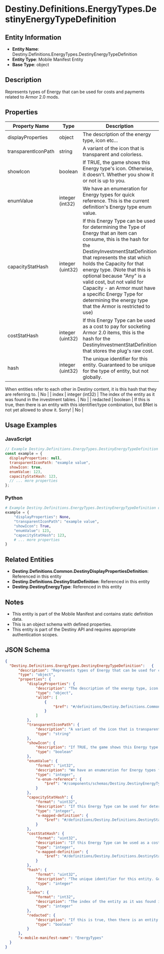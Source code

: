 # Destiny.Definitions.EnergyTypes.DestinyEnergyTypeDefinition

## Entity Information
- **Entity Name**: Destiny.Definitions.EnergyTypes.DestinyEnergyTypeDefinition
- **Entity Type**: Mobile Manifest Entity
- **Base Type**: object

## Description
Represents types of Energy that can be used for costs and payments related to Armor 2.0 mods.

## Properties

| Property Name | Type | Description | Required |
|---------------|------|-------------|----------|
| displayProperties | object | The description of the energy type, icon etc... | No |
| transparentIconPath | string | A variant of the icon that is transparent and colorless. | No |
| showIcon | boolean | If TRUE, the game shows this Energy type's icon. Otherwise, it doesn't. Whether you show it or not is up to you. | No |
| enumValue | integer (int32) | We have an enumeration for Energy types for quick reference. This is the current definition's Energy type enum value. | No |
| capacityStatHash | integer (uint32) | If this Energy Type can be used for determining the Type of Energy that an item can consume, this is the hash for the DestinyInvestmentStatDefinition that represents the stat which holds the Capacity for that energy type. (Note that this is optional because "Any" is a valid cost, but not valid for Capacity - an Armor must have a specific Energy Type for determining the energy type that the Armor is restricted to use) | No |
| costStatHash | integer (uint32) | If this Energy Type can be used as a cost to pay for socketing Armor 2.0 items, this is the hash for the DestinyInvestmentStatDefinition that stores the plug's raw cost. | No |
| hash | integer (uint32) | The unique identifier for this entity. Guaranteed to be unique for the type of entity, but not globally.
When entities refer to each other in Destiny content, it is this hash that they are referring to. | No |
| index | integer (int32) | The index of the entity as it was found in the investment tables. | No |
| redacted | boolean | If this is true, then there is an entity with this identifier/type combination, but BNet is not yet allowed to show it. Sorry! | No |

## Usage Examples

### JavaScript
```javascript
// Example Destiny.Definitions.EnergyTypes.DestinyEnergyTypeDefinition object
const example = {
  displayProperties: null,
  transparentIconPath: "example value",
  showIcon: true,
  enumValue: 123,
  capacityStatHash: 123,
  // ... more properties
};
```

### Python
```python
# Example Destiny.Definitions.EnergyTypes.DestinyEnergyTypeDefinition object
example = {
    "displayProperties": None,
    "transparentIconPath": "example value",
    "showIcon": True,
    "enumValue": 123,
    "capacityStatHash": 123,
    # ... more properties
}
```

## Related Entities
- **Destiny.Definitions.Common.DestinyDisplayPropertiesDefinition**: Referenced in this entity
- **Destiny.Definitions.DestinyStatDefinition**: Referenced in this entity
- **Destiny.DestinyEnergyType**: Referenced in this entity

## Notes
- This entity is part of the Mobile Manifest and contains static definition data.
- This is an object schema with defined properties.
- This entity is part of the Destiny API and requires appropriate authentication scopes.

## JSON Schema
```json
{
  "Destiny.Definitions.EnergyTypes.DestinyEnergyTypeDefinition":   {
      "description": "Represents types of Energy that can be used for costs and payments related to Armor 2.0 mods.",
      "type": "object",
      "properties": {
          "displayProperties": {
              "description": "The description of the energy type, icon etc...",
              "type": "object",
              "allOf": [
                  {
                      "$ref": "#/definitions/Destiny.Definitions.Common.DestinyDisplayPropertiesDefinition"
                  }
              ]
          },
          "transparentIconPath": {
              "description": "A variant of the icon that is transparent and colorless.",
              "type": "string"
          },
          "showIcon": {
              "description": "If TRUE, the game shows this Energy type's icon. Otherwise, it doesn't. Whether you show it or not is up to you.",
              "type": "boolean"
          },
          "enumValue": {
              "format": "int32",
              "description": "We have an enumeration for Energy types for quick reference. This is the current definition's Energy type enum value.",
              "type": "integer",
              "x-enum-reference": {
                  "$ref": "#/components/schemas/Destiny.DestinyEnergyType"
              }
          },
          "capacityStatHash": {
              "format": "uint32",
              "description": "If this Energy Type can be used for determining the Type of Energy that an item can consume, this is the hash for the DestinyInvestmentStatDefinition that represents the stat which holds the Capacity for that energy type. (Note that this is optional because \"Any\" is a valid cost, but not valid for Capacity - an Armor must have a specific Energy Type for determining the energy type that the Armor is restricted to use)",
              "type": "integer",
              "x-mapped-definition": {
                  "$ref": "#/definitions/Destiny.Definitions.DestinyStatDefinition"
              }
          },
          "costStatHash": {
              "format": "uint32",
              "description": "If this Energy Type can be used as a cost to pay for socketing Armor 2.0 items, this is the hash for the DestinyInvestmentStatDefinition that stores the plug's raw cost.",
              "type": "integer",
              "x-mapped-definition": {
                  "$ref": "#/definitions/Destiny.Definitions.DestinyStatDefinition"
              }
          },
          "hash": {
              "format": "uint32",
              "description": "The unique identifier for this entity. Guaranteed to be unique for the type of entity, but not globally.\r\nWhen entities refer to each other in Destiny content, it is this hash that they are referring to.",
              "type": "integer"
          },
          "index": {
              "format": "int32",
              "description": "The index of the entity as it was found in the investment tables.",
              "type": "integer"
          },
          "redacted": {
              "description": "If this is true, then there is an entity with this identifier/type combination, but BNet is not yet allowed to show it. Sorry!",
              "type": "boolean"
          }
      },
      "x-mobile-manifest-name": "EnergyTypes"
  }
}
```
